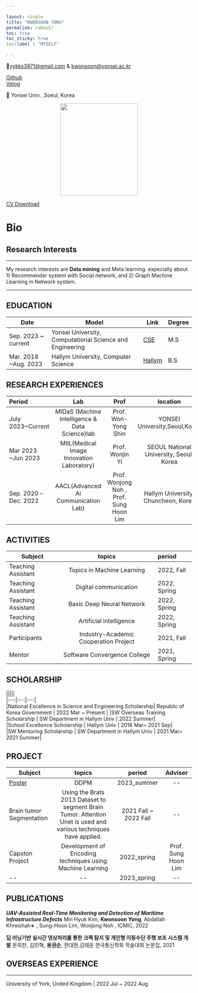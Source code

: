 ```yaml
---

layout: single
title: "KWONSOON YONG"
permalink: /about/
toc: true
toc_sticky: true
toc:label : "MYSELF"

---
```



📧yykks3971@gmail.com & kwonsoon@yonsei.ac.kr 


[Github](https://github.com/reverse-sky)  
[Velog](https://velog.io/@reversesky)  

📍 Yonsei Univ. ,Soeul, Korea

<div style="text-align: center;">
  <img src="{{ site.baseurl }}/assets/images/about/kwonsoon.jpg" width="210" height="250" style="display: inline-block;" />
</div>

<!-- 중앙에 위치하게끔 하는 코드 -->
[CV Download](https://drive.google.com/file/d/1qVR79WUlrT5dfnhpbITQWqVxxoXylMKO/view)


# Bio

## Research Interests

---

My research interests are **Data mining** and Meta learning. expecially about 1) Recommender system with Social network,  and 2) Graph Machine Learning in Network system.  

----




<!-- <details>
<summary style="margin-left: 5px;font-size: 30px;">EDUCATION</summary>
<div style="margin-left: 25px;"> -->
## EDUCATION
|Date|Model|Link|Degree|   
|--|--|--|--|   
|Sep. 2023 ~ current|Yonsei University, Computational Science and Engineering |[CSE](https://cse.yonsei.ac.kr/cse/index.do)|M.S|  
|Mar. 2018 ~Aug. 2023|Hallym University, Computer Science       |[Hallym](https://sw.hallym.ac.kr/index.php)|B.S|    
 
<!-- </div>
</details> -->


<!-- <details>
<summary style="margin-left: 5px;font-size: 30px;">RESEARCH EXPERIENCES</summary>
<div style="margin-left: 25px;"> -->
## RESEARCH EXPERIENCES
|Period|Lab|Prof|location|  
|:--|:--:|:--:|:--:|  
|July 2023~Current|MIDaS (Machine Intelligence & Data Science)lab|Prof. Won-Yong Shin|YONSEI University,Seoul,Korea|  
|Mar 2023 ~Jun 2023|MIIL(Medical Image Innovation Laboratory)|Prof. Wonjin Yi|SEOUL National University, Seoul, Korea|  
|Sep. 2020 –Dec. 2022|AACL(Advanced Ai Communication Lab) |Prof. Wonjong Noh , Prof. Sung Hoon Lim|Hallym University,  Chuncheon, Korea|  
 
<!-- </div>
</details> -->


<!-- <details>
<summary style="margin-left: 5px;font-size: 30px;">ACTIVITIES</summary>
<div style="margin-left: 50px;"> -->
## ACTIVITIES
|Subject | topics | period|    
|----|:---:|:----|  
|Teaching Assistant |Topics in Machine Learning|2022, Fall|  
|Teaching Assistant |Digital communication|2022, Spring |   
|Teaching Assistant|Basic Deep Neural Network|2022, Spring|  
|Teaching Assistant|Artificial intelligence|2022, Spring|  
|Participants |Industry-Academic Cooperation Project|2021, Fall|  
|Mentor |Software Convergence College|2021, Spring|  
<!-- </div>
</details> -->












<!-- <details>
<summary style="margin-left: 5px;font-size: 30px;">AWARDS AND HONORS</summary>
<div style="margin-left: 25px;">

 
</div>
</details> -->

<!-- <details>
<summary style="margin-left: 5px;font-size: 30px;">SCHOLARSHIP</summary>
<div style="margin-left: 25px;"> -->
## SCHOLARSHIP
|||||  
|:--:|:--:|:--:|  
|National Excellence in Science and Engineering Scholarship| Republic of Korea Government | 2022 Mar ~ Present |
|SW Overseas Training Scholarship | SW Department  in Hallym Univ | 2022 Summer|  
|School Excellence Scholarship  | Hallym Univ |  2018 Mar~ 2021 Sep|  
|SW Mentoring Scholarship | SW Department  in Hallym Univ |  2021 Mar~  2021 Summer|   
 
<!-- </div>
</details> -->


<!-- <details>
<summary style="margin-left: 5px;font-size: 30px;">PROJECT</summary>
<div style="margin-left: 50px;">   -->
## PROJECT
|Subject|topics|period|Adviser|  
|----|:---:|:----:|:--:|    
|[Poster](https://github.com/reverse-sky/DL_Study/tree/main/Generative/DDPM)|DDPM|2023_summer|--|  
|Brain tumor Segmentation|Using the Brats 2013 Dataset to segment Brain Tumor. Attention Unet is used and various techniques have applied.|2021 Fall ~ 2022 Fall|--|  
|Capston Project|Development of Encoding techniques using Machine Learning|2022_spring|Prof. Sung Hoon Lim|    
|--|--|2023_spring|--|      
<!-- </div>
</details> -->

## PUBLICATIONS


***UAV-Assisted Real-Time Monitoring and Detection of Maritime Infrastructure Defects***
Min Hyuk Kim, **Kwonsoon Yong**, Abdallah Khreishah∗ , Sung-Hoon Lim, Wonjong Noh , ICMIC, 2022

**딥 러닝기반 실시간 영상처리를 통한 크랙 탐지 및 개인형 이동수단 주행 보조 시스템 개발**
문희찬, 김민혁, **용권순**, 한대현,김태운
한국통신학회  학술대회 논문집, 2021                               

## OVERSEAS EXPERIENCE

---

University of York, United Kingdom | 2022 Jul ~ 2022 Aug


 


